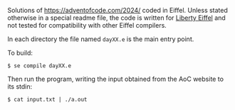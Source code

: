 Solutions of https://adventofcode.com/2024/ coded in Eiffel.
Unless stated otherwise in a special readme file, the code is written
for [Liberty Eiffel][liberty] and not tested for compatibility
with other Eiffel compilers.

In each directory the file named `dayXX.e` is the main entry point.

To build:

`$ se compile dayXX.e`

Then run the program, writing the input obtained from the AoC website
to its stdin:

`$ cat input.txt | ./a.out`

[liberty]: https://www.liberty-eiffel.org/
